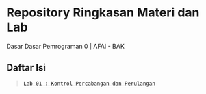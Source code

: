 # Repository Ringkasan Materi dan Lab

Dasar Dasar Pemrograman 0 | AFAI - BAK

## Daftar Isi

> [`Lab 01 : Kontrol Percabangan dan Perulangan`][Lab01]

[Lab01]: Lab/Lab_01/Lab_01.md